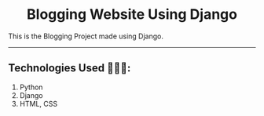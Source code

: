 <h1 align="center">Blogging Website Using Django</h1>

<p>This is the Blogging Project made using Django.</p>

----

## Technologies Used 👨🏽‍💻:
1. Python
2. Django
3. HTML, CSS
